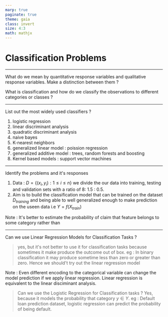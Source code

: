```yaml
---
marp: true
paginate: true
theme: gaia
class: invert
size: 4:3
math: mathjx
---
```

# Classification Problems

---
What do we mean by quantitative response  variables  and qualitative response variables. Make a distinction between them ?

What is classification and how do we classify the observations to different categories or classes ?

---
List out the most widely used classifiers ?
1. logistic regression
2. linear discriminant analysis
3. quadratic discriminant analysis
4. naive bayes
5. K-nearest neighbors
6. generalized linear model : poission regression
7. generalized additive model : trees, random forests and boosting
8. Kernel based models : support vector machines

---
Identify the problems and it's responses
1. Data : $D = \{(x_i, y_i) : 1 \le i \le n\}$ we divide the our data into training, testing and validation sets with a ratio of 8: 1.5 : 0.5.
2. Aim is to build the classification model that can be trained on the dataset $D_{training}$ and being able to well generalized enough to make prediction on the useen data i.e $Y = f(X_{train})$

Note : It's better to estimate the probability of claim that feature belongs to some category rather than 

---
Can we use Linear Regression Models for Classification Tasks ?
> yes, but it's not better to use it for classification tasks because sometimes it make produce the outcome out of box. eg : In binary classification it may produce sometime less than zero or greater than zero. Hence we should't try out the linear regression model

Note : Even different encoding to the categorical variable can change the model prediction if we apply linear regression. Linear regression is equivalent to the linear disciminant analysis.

> Can we use the Logistic Regression for Classification tasks ?
> Yes, because it models the probability that category $y \in Y$. eg : Default loan prediction dataset, logistic regression can predict the probability of being default.